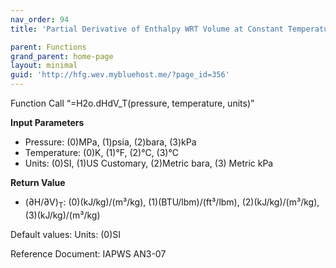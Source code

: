 ```yaml
---
nav_order: 94
title: 'Partial Derivative of Enthalpy WRT Volume at Constant Temperature f(P, T)'

parent: Functions
grand_parent: home-page
layout: minimal
guid: 'http://hfg.wev.mybluehost.me/?page_id=356'
---
```


Function Call “=H2o.dHdV\_T(pressure, temperature, units)”

**Input Parameters**

- Pressure: (0)MPa, (1)psia, (2)bara, (3)kPa
- Temperature: (0)K, (1)°F, (2)°C, (3)°C
- Units: (0)SI, (1)US Customary, (2)Metric bara, (3) Metric kPa

**Return Value**

- (∂H/∂V)<sub>T</sub>: (0)(kJ/kg)/(m³/kg), (1)(BTU/lbm)/(ft³/lbm), (2)(kJ/kg)/(m³/kg), (3)(kJ/kg)/(m³/kg)

Default values: Units: (0)SI

Reference Document: IAPWS AN3-07